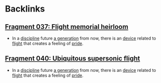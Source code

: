
# Backlinks
## [Fragment 037: Flight memorial heirloom](<Fragment 037: Flight memorial heirloom.md>)
- In a [discipline](<discipline.md>) future [a generation](<a generation.md>) from now, there is an [device](<device.md>) related to [flight](<flight.md>) that creates a feeling of [pride](<pride.md>).

## [Fragment 040: Ubiquitous supersonic flight](<Fragment 040: Ubiquitous supersonic flight.md>)
- In a [discipline](<discipline.md>) future [a generation](<a generation.md>) from now, there is an [device](<device.md>) related to [flight](<flight.md>) that creates a feeling of [pride](<pride.md>).

